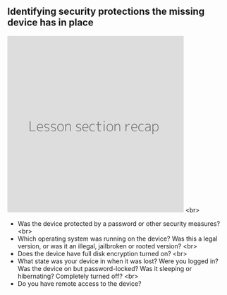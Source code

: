 
## Identifying security protections the missing device has in place

![](recap.png)
&lt;br&gt;
- Was the device protected by a password or other security measures?
&lt;br&gt;
- Which operating system was running on the device? Was this a legal version, or was it an illegal, jailbroken or rooted version?
&lt;br&gt;
- Does the device have full disk encryption turned on?
&lt;br&gt;
- What state was your device in when it was lost? Were you logged in? Was the device on but password-locked? Was it sleeping or hibernating? Completely turned off?
&lt;br&gt;
- Do you have remote access to the device?
